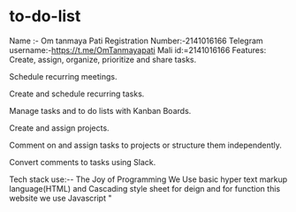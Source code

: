 # to-do-list
Name :- Om tanmaya Pati
Registration  Number:-2141016166
Telegram username:-https://t.me/OmTanmayapati
Mali id:=2141016166
Features:
Create, assign, organize, prioritize and share tasks.

Schedule recurring meetings.

Create and schedule recurring tasks.

Manage tasks and to do lists with Kanban Boards.

Create and assign projects.

Comment on and assign tasks to projects or structure them independently.

Convert comments to tasks using Slack.

Tech stack use:--
The Joy of Programming   We Use basic hyper text markup language(HTML)  and Cascading style sheet for deign and for function this website we use Javascript "

